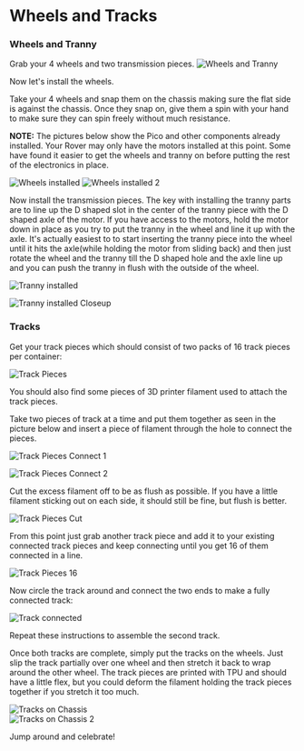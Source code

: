 # Wheels and Tracks


### Wheels and Tranny

Grab your 4 wheels and two transmission pieces.
![Wheels and Tranny](/lessons/images/assembly/wheels_tranny.jpg)

Now let's install the wheels.  

Take your 4 wheels and snap them on the chassis making sure the flat side is against the chassis.  Once they snap on, give them a spin with your hand to make sure they can spin freely without much resistance. 

**NOTE:** The pictures below show the Pico and other components already installed.  Your Rover may only have the motors installed at this point.  Some have found it easier to get the wheels and tranny on before putting the rest of the electronics in place.

![Wheels installed](/lessons/images/assembly/wheels_no_tranny.jpg)
![Wheels installed 2](/lessons/images/assembly/wheels_installed.jpg)


Now install the transmission pieces.  The key with installing the tranny parts are to line up the D shaped slot in the center of the tranny piece with the D shaped axle of the motor.  If you have access to the motors, hold the motor down in place as you try to put the tranny in the wheel and line it up with the axle.  It's actually easiest to to start inserting the tranny piece into the wheel until it hits the axle(while holding the motor from sliding back) and then just rotate the wheel and the tranny till the D shaped hole and the axle line up and you can push the tranny in flush with the outside of the wheel.  

![Tranny installed](/lessons/images/assembly/wheel_tranny.jpg)

![Tranny installed Closeup](/lessons/images/assembly/wheel_tran_closeup.jpg)


### Tracks

Get your track pieces which should consist of two packs of 16 track pieces per container:

![Track Pieces](/lessons/images/assembly/tracks_parts.jpg)  


You should also find some pieces of 3D printer filament used to attach the track pieces. 

Take two pieces of track at a time and put them together as seen in the picture below and insert a piece of filament through the hole to connect the pieces.

![Track Pieces Connect 1](/lessons/images/assembly/tracs1.jpg)  

![Track Pieces Connect 2](/lessons/images/assembly/track_connect_2.jpg)  

Cut the excess filament off to be as flush as possible. If you have a little filament sticking out on each side, it should still be fine, but flush is better.

![Track Pieces Cut](/lessons/images/assembly/track_cut_filament.jpg)  

From this point just grab another track piece and add it to your existing connected track pieces and keep connecting until you get 16 of them connected in a line.

![Track Pieces 16](/lessons/images/assembly/track_full_flat.jpg)  

Now circle the track around and connect the two ends to make a fully connected track:

![Track connected](/lessons/images/assembly/track_done_off_chassis.jpg)


Repeat these instructions to assemble the second track.

Once both tracks are complete, simply put the tracks on the wheels. Just slip the track partially over one wheel and then stretch it back to wrap around the other wheel.  The track pieces are printed with TPU and should have a little flex, but you could deform the filament holding the track pieces together if you stretch it too much.

![Tracks on Chassis](/lessons/images/assembly/tracks_on.jpg)  
![Tracks on Chassis 2](/lessons/images/assembly/tracks_on_usb_side.jpg)


Jump around and celebrate!
